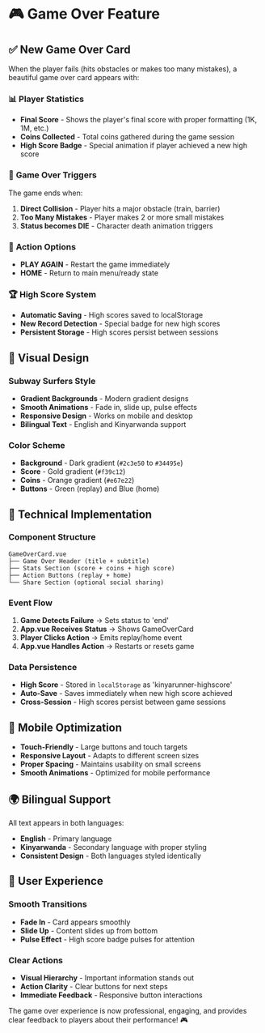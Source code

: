 # 🎮 Game Over Feature

## ✅ **New Game Over Card**

When the player fails (hits obstacles or makes too many mistakes), a beautiful game over card appears with:

### 📊 **Player Statistics**
- **Final Score** - Shows the player's final score with proper formatting (1K, 1M, etc.)
- **Coins Collected** - Total coins gathered during the game session
- **High Score Badge** - Special animation if player achieved a new high score

### 🎯 **Game Over Triggers**
The game ends when:
1. **Direct Collision** - Player hits a major obstacle (train, barrier)
2. **Too Many Mistakes** - Player makes 2 or more small mistakes
3. **Status becomes DIE** - Character death animation triggers

### 🔄 **Action Options**
- **PLAY AGAIN** - Restart the game immediately
- **HOME** - Return to main menu/ready state

### 🏆 **High Score System**
- **Automatic Saving** - High scores saved to localStorage
- **New Record Detection** - Special badge for new high scores
- **Persistent Storage** - High scores persist between sessions

## 🎨 **Visual Design**

### **Subway Surfers Style**
- **Gradient Backgrounds** - Modern gradient designs
- **Smooth Animations** - Fade in, slide up, pulse effects
- **Responsive Design** - Works on mobile and desktop
- **Bilingual Text** - English and Kinyarwanda support

### **Color Scheme**
- **Background** - Dark gradient (`#2c3e50` to `#34495e`)
- **Score** - Gold gradient (`#f39c12`)
- **Coins** - Orange gradient (`#e67e22`)
- **Buttons** - Green (replay) and Blue (home)

## 🔧 **Technical Implementation**

### **Component Structure**
```
GameOverCard.vue
├── Game Over Header (title + subtitle)
├── Stats Section (score + coins + high score)
├── Action Buttons (replay + home)
└── Share Section (optional social sharing)
```

### **Event Flow**
1. **Game Detects Failure** → Sets status to 'end'
2. **App.vue Receives Status** → Shows GameOverCard
3. **Player Clicks Action** → Emits replay/home event
4. **App.vue Handles Action** → Restarts or resets game

### **Data Persistence**
- **High Score** - Stored in `localStorage` as 'kinyarunner-highscore'
- **Auto-Save** - Saves immediately when new high score achieved
- **Cross-Session** - High scores persist between game sessions

## 📱 **Mobile Optimization**

- **Touch-Friendly** - Large buttons and touch targets
- **Responsive Layout** - Adapts to different screen sizes
- **Proper Spacing** - Maintains usability on small screens
- **Smooth Animations** - Optimized for mobile performance

## 🌍 **Bilingual Support**

All text appears in both languages:
- **English** - Primary language
- **Kinyarwanda** - Secondary language with proper styling
- **Consistent Design** - Both languages styled identically

## 🎯 **User Experience**

### **Smooth Transitions**
- **Fade In** - Card appears smoothly
- **Slide Up** - Content slides up from bottom
- **Pulse Effect** - High score badge pulses for attention

### **Clear Actions**
- **Visual Hierarchy** - Important information stands out
- **Action Clarity** - Clear buttons for next steps
- **Immediate Feedback** - Responsive button interactions

The game over experience is now professional, engaging, and provides clear feedback to players about their performance! 🎮